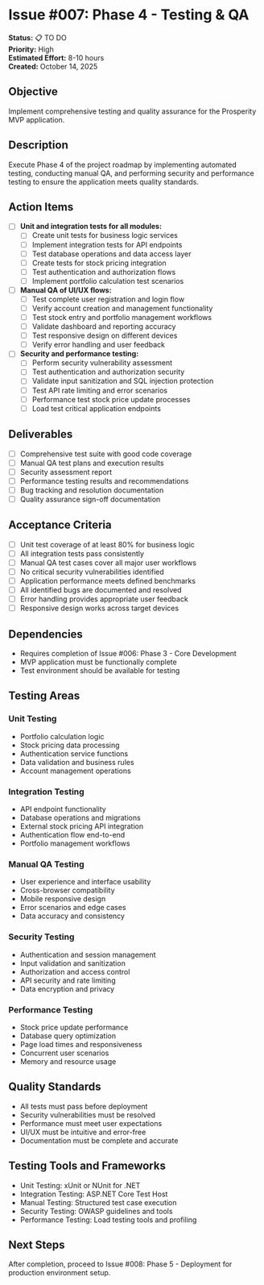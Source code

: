 # Issue #007: Phase 4 - Testing & QA

**Status:** 📋 TO DO  
**Priority:** High  
**Estimated Effort:** 8-10 hours  
**Created:** October 14, 2025  

## Objective
Implement comprehensive testing and quality assurance for the Prosperity MVP application.

## Description
Execute Phase 4 of the project roadmap by implementing automated testing, conducting manual QA, and performing security and performance testing to ensure the application meets quality standards.

## Action Items
- [ ] **Unit and integration tests for all modules:**
  - [ ] Create unit tests for business logic services
  - [ ] Implement integration tests for API endpoints
  - [ ] Test database operations and data access layer
  - [ ] Create tests for stock pricing integration
  - [ ] Test authentication and authorization flows
  - [ ] Implement portfolio calculation test scenarios

- [ ] **Manual QA of UI/UX flows:**
  - [ ] Test complete user registration and login flow
  - [ ] Verify account creation and management functionality
  - [ ] Test stock entry and portfolio management workflows
  - [ ] Validate dashboard and reporting accuracy
  - [ ] Test responsive design on different devices
  - [ ] Verify error handling and user feedback

- [ ] **Security and performance testing:**
  - [ ] Perform security vulnerability assessment
  - [ ] Test authentication and authorization security
  - [ ] Validate input sanitization and SQL injection protection
  - [ ] Test API rate limiting and error scenarios
  - [ ] Performance test stock price update processes
  - [ ] Load test critical application endpoints

## Deliverables
- [ ] Comprehensive test suite with good code coverage
- [ ] Manual QA test plans and execution results
- [ ] Security assessment report
- [ ] Performance testing results and recommendations
- [ ] Bug tracking and resolution documentation
- [ ] Quality assurance sign-off documentation

## Acceptance Criteria
- [ ] Unit test coverage of at least 80% for business logic
- [ ] All integration tests pass consistently
- [ ] Manual QA test cases cover all major user workflows
- [ ] No critical security vulnerabilities identified
- [ ] Application performance meets defined benchmarks
- [ ] All identified bugs are documented and resolved
- [ ] Error handling provides appropriate user feedback
- [ ] Responsive design works across target devices

## Dependencies
- Requires completion of Issue #006: Phase 3 - Core Development
- MVP application must be functionally complete
- Test environment should be available for testing

## Testing Areas

### Unit Testing
- Portfolio calculation logic
- Stock pricing data processing
- Authentication service functions
- Data validation and business rules
- Account management operations

### Integration Testing
- API endpoint functionality
- Database operations and migrations
- External stock pricing API integration
- Authentication flow end-to-end
- Portfolio management workflows

### Manual QA Testing
- User experience and interface usability
- Cross-browser compatibility
- Mobile responsive design
- Error scenarios and edge cases
- Data accuracy and consistency

### Security Testing
- Authentication and session management
- Input validation and sanitization
- Authorization and access control
- API security and rate limiting
- Data encryption and privacy

### Performance Testing
- Stock price update performance
- Database query optimization
- Page load times and responsiveness
- Concurrent user scenarios
- Memory and resource usage

## Quality Standards
- All tests must pass before deployment
- Security vulnerabilities must be resolved
- Performance must meet user expectations
- UI/UX must be intuitive and error-free
- Documentation must be complete and accurate

## Testing Tools and Frameworks
- Unit Testing: xUnit or NUnit for .NET
- Integration Testing: ASP.NET Core Test Host
- Manual Testing: Structured test case execution
- Security Testing: OWASP guidelines and tools
- Performance Testing: Load testing tools and profiling

## Next Steps
After completion, proceed to Issue #008: Phase 5 - Deployment for production environment setup.